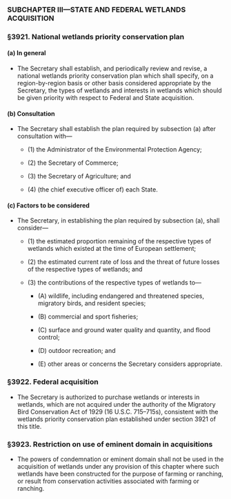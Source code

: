 ### SUBCHAPTER III—STATE AND FEDERAL WETLANDS ACQUISITION

### §3921. National wetlands priority conservation plan
#### (a) In general
* The Secretary shall establish, and periodically review and revise, a national wetlands priority conservation plan which shall specify, on a region-by-region basis or other basis considered appropriate by the Secretary, the types of wetlands and interests in wetlands which should be given priority with respect to Federal and State acquisition.

#### (b) Consultation
* The Secretary shall establish the plan required by subsection (a) after consultation with—

  * (1) the Administrator of the Environmental Protection Agency;

  * (2) the Secretary of Commerce;

  * (3) the Secretary of Agriculture; and

  * (4) (the chief executive officer of) each State.

#### (c) Factors to be considered
* The Secretary, in establishing the plan required by subsection (a), shall consider—

  * (1) the estimated proportion remaining of the respective types of wetlands which existed at the time of European settlement;

  * (2) the estimated current rate of loss and the threat of future losses of the respective types of wetlands; and

  * (3) the contributions of the respective types of wetlands to—

    * (A) wildlife, including endangered and threatened species, migratory birds, and resident species;

    * (B) commercial and sport fisheries;

    * (C) surface and ground water quality and quantity, and flood control;

    * (D) outdoor recreation; and

    * (E) other areas or concerns the Secretary considers appropriate.

### §3922. Federal acquisition
* The Secretary is authorized to purchase wetlands or interests in wetlands, which are not acquired under the authority of the Migratory Bird Conservation Act of 1929 (16 U.S.C. 715–715s), consistent with the wetlands priority conservation plan established under section 3921 of this title.

### §3923. Restriction on use of eminent domain in acquisitions
* The powers of condemnation or eminent domain shall not be used in the acquisition of wetlands under any provision of this chapter where such wetlands have been constructed for the purpose of farming or ranching, or result from conservation activities associated with farming or ranching.